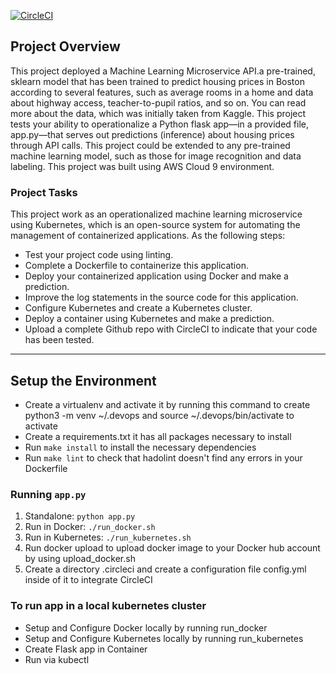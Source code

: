 [![CircleCI](https://circleci.com/gh/AO-test/project-ml-microservice-kubernetes.svg?style=svg)](https://circleci.com/gh/AO-test/project-ml-microservice-kubernetes)

## Project Overview

This project deployed a Machine Learning Microservice API.a pre-trained, sklearn model that has been trained to predict housing prices in Boston according to several features, such as average rooms in a home and data about highway access, teacher-to-pupil ratios, and so on. You can read more about the data, which was initially taken from Kaggle. This project tests your ability to operationalize a Python flask app—in a provided file, app.py—that serves out predictions (inference) about housing prices through API calls. This project could be extended to any pre-trained machine learning model, such as those for image recognition and data labeling. This project was built using AWS Cloud 9 environment.

### Project Tasks

This project work as an operationalized machine learning microservice using Kubernetes, which is an open-source system for automating the management of containerized applications. As the following steps:
- Test your project code using linting.
- Complete a Dockerfile to containerize this application.
- Deploy your containerized application using Docker and make a prediction.
- Improve the log statements in the source code for this application.
- Configure Kubernetes and create a Kubernetes cluster.
- Deploy a container using Kubernetes and make a prediction.
- Upload a complete Github repo with CircleCI to indicate that your code has been tested.


---

## Setup the Environment

* Create a virtualenv and activate it by running this command to create python3 -m venv ~/.devops and source ~/.devops/bin/activate to activate
* Create a requirements.txt it has all packages necessary to install
* Run `make install` to install the necessary dependencies
* Run `make lint` to check that hadolint doesn't find any errors in your Dockerfile

### Running `app.py`

1. Standalone:  `python app.py`
2. Run in Docker:  `./run_docker.sh`
3. Run in Kubernetes:  `./run_kubernetes.sh`
4. Run docker upload to upload docker image to your Docker hub account by using upload_docker.sh  
5. Create a directory .circleci and create a configuration file config.yml inside of it to integrate CircleCI

### To run app in a local kubernetes cluster

* Setup and Configure Docker locally by running run_docker
* Setup and Configure Kubernetes locally by running run_kubernetes
* Create Flask app in Container
* Run via kubectl   
